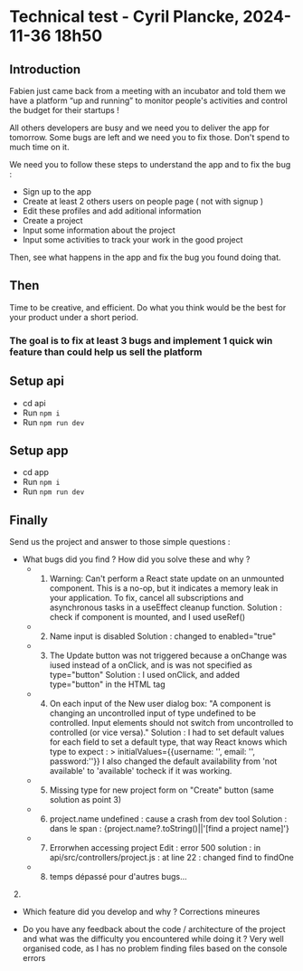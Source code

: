# Technical test - Cyril Plancke, 2024-11-36 18h50

## Introduction

Fabien just came back from a meeting with an incubator and told them we have a platform “up and running” to monitor people's activities and control the budget for their startups !

All others developers are busy and we need you to deliver the app for tomorrow.
Some bugs are left and we need you to fix those. Don't spend to much time on it.

We need you to follow these steps to understand the app and to fix the bug : 
 - Sign up to the app
 - Create at least 2 others users on people page ( not with signup ) 
 - Edit these profiles and add aditional information 
 - Create a project
 - Input some information about the project
 - Input some activities to track your work in the good project
  
Then, see what happens in the app and fix the bug you found doing that.

## Then
Time to be creative, and efficient. Do what you think would be the best for your product under a short period.

### The goal is to fix at least 3 bugs and implement 1 quick win feature than could help us sell the platform

## Setup api

- cd api
- Run `npm i`
- Run `npm run dev`

## Setup app

- cd app
- Run `npm i`
- Run `npm run dev`

## Finally

Send us the project and answer to those simple questions : 
- What bugs did you find ? How did you solve these and why ? 
  - 1. Warning: Can't perform a React state update on an unmounted component. This is a no-op, but it indicates a memory leak in your application. To fix, cancel all subscriptions and asynchronous tasks in a useEffect cleanup function.
    Solution : check if component is mounted, and I used useRef()

  - 2. Name input is disabled
  Solution : changed to enabled="true"
  
  - 3. The Update button was not triggered because a onChange was iused instead of a onClick, and is was not specified as type="button" 
  Solution : I used onClick, and added type="button" in the HTML tag
  
  - 4. On each input of the New user dialog box: "A component is changing an uncontrolled input of type undefined to be controlled. Input elements should not switch from uncontrolled to controlled (or vice versa)."
  Solution : I had to set default values for each field to set a default type, that way React knows which type to expect : 
             > initialValues={{username: '', email: '', password:''}}
  I also changed the default availability from 'not available' to 'available' tocheck if it was working.

  - 5. Missing type for new project form on "Create" button (same solution as point 3)

  - 6. project.name undefined : cause a crash from dev tool
   Solution :  dans le span : {project.name?.toString()||'[find a project name]'}

  - 7. Errorwhen accessing project Edit : error 500
    solution : in api/src/controllers/project.js : 
  at line 22 : changed find to findOne

  - 8. temps dépassé pour d'autres bugs...

2.
- Which feature did you develop and why ? 
Corrections mineures

- Do you have any feedback about the code / architecture of the project and what was the difficulty you encountered while doing it ? 
Very well organised code, as I has no problem finding files based on the console errors
